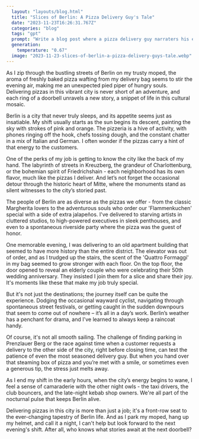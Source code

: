 ```yaml
---
  layout: "layouts/blog.html"
  title: "Slices of Berlin: A Pizza Delivery Guy's Tale"
  date: "2023-11-23T16:26:31.767Z"
  categories: "blog"
  tags: "gpt"
  prompt: "Write a blog post where a pizza delivery guy narraters his experience delivering pizza in Berlin"
  generation: 
    temperature: "0.67"
  image: "2023-11-23-slices-of-berlin-a-pizza-delivery-guys-tale.webp"
---
```

As I zip through the bustling streets of Berlin on my trusty moped, the aroma of freshly baked pizza wafting from my delivery bag seems to stir the evening air, making me an unexpected pied piper of hungry souls. Delivering pizzas in this vibrant city is never short of an adventure, and each ring of a doorbell unravels a new story, a snippet of life in this cultural mosaic.

Berlin is a city that never truly sleeps, and its appetite seems just as insatiable. My shift usually starts as the sun begins its descent, painting the sky with strokes of pink and orange. The pizzeria is a hive of activity, with phones ringing off the hook, chefs tossing dough, and the constant chatter in a mix of Italian and German. I often wonder if the pizzas carry a hint of that energy to the customers.

One of the perks of my job is getting to know the city like the back of my hand. The labyrinth of streets in Kreuzberg, the grandeur of Charlottenburg, or the bohemian spirit of Friedrichshain - each neighborhood has its own flavor, much like the pizzas I deliver. And let’s not forget the occasional detour through the historic heart of Mitte, where the monuments stand as silent witnesses to the city’s storied past.

The people of Berlin are as diverse as the pizzas we offer - from the classic Margherita lovers to the adventurous souls who order our 'Flammenkuchen' special with a side of extra jalapeños. I've delivered to starving artists in cluttered studios, to high-powered executives in sleek penthouses, and even to a spontaneous riverside party where the pizza was the guest of honor.

One memorable evening, I was delivering to an old apartment building that seemed to have more history than the entire district. The elevator was out of order, and as I trudged up the stairs, the scent of the 'Quattro Formaggi' in my bag seemed to grow stronger with each floor. On the top floor, the door opened to reveal an elderly couple who were celebrating their 50th wedding anniversary. They insisted I join them for a slice and share their joy. It's moments like these that make my job truly special.

But it's not just the destinations; the journey itself can be quite the experience. Dodging the occasional wayward cyclist, navigating through spontaneous street festivals, or getting caught in the sudden downpours that seem to come out of nowhere – it’s all in a day’s work. Berlin’s weather has a penchant for drama, and I've learned to always keep a raincoat handy.

Of course, it's not all smooth sailing. The challenge of finding parking in Prenzlauer Berg or the race against time when a customer requests a delivery to the other side of the city, right before closing time, can test the patience of even the most seasoned delivery guy. But when you hand over that steaming box of pizza and you’re met with a smile, or sometimes even a generous tip, the stress just melts away.

As I end my shift in the early hours, when the city’s energy begins to wane, I feel a sense of camaraderie with the other night owls - the taxi drivers, the club bouncers, and the late-night kebab shop owners. We're all part of the nocturnal pulse that keeps Berlin alive.

Delivering pizzas in this city is more than just a job; it's a front-row seat to the ever-changing tapestry of Berlin life. And as I park my moped, hang up my helmet, and call it a night, I can't help but look forward to the next evening's shift. After all, who knows what stories await at the next doorbell?
